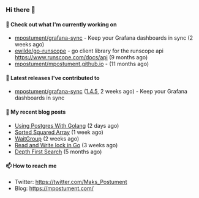 ### Hi there 👋

#### 👷 Check out what I'm currently working on

- [mpostument/grafana-sync](https://github.com/mpostument/grafana-sync) - Keep your Grafana dashboards in sync (2 weeks ago)
- [ewilde/go-runscope](https://github.com/ewilde/go-runscope) - go client library for the runscope  api https://www.runscope.com/docs/api (9 months ago)
- [mpostument/mpostument.github.io](https://github.com/mpostument/mpostument.github.io) -  (11 months ago)

#### 🔭 Latest releases I've contributed to

- [mpostument/grafana-sync](https://github.com/mpostument/grafana-sync) ([1.4.5](https://github.com/mpostument/grafana-sync/releases/tag/1.4.5), 2 weeks ago) - Keep your Grafana dashboards in sync

#### 📜 My recent blog posts

- [Using Postgres With Golang](https://mpostument.com/2022/02/20/connecting-to-postgres-with-golang/) (2 days ago)
- [Sorted Squared Array](https://mpostument.com/2022/02/14/sorted-squared-array/) (1 week ago)
- [WaitGroup](https://mpostument.com/2022/02/02/wait-groups/) (2 weeks ago)
- [Read and Write lock in Go](https://mpostument.com/2022/01/31/rwlock/) (3 weeks ago)
- [Depth First Search](https://mpostument.com/2021/09/06/depth-first-search/) (5 months ago)

#### 📫 How to reach me

- Twitter: https://twitter.com/Maks_Postument
- Blog: https://mpostument.com/
